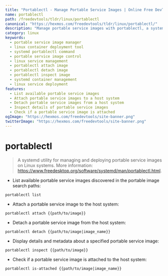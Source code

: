 ```yaml
---
title: "Portablectl - Manage Portable Service Images | Online Free DevTools by Hexmos"
name: portablectl
path: /freedevtools/tldr/linux/portablectl
canonical: "https://hexmos.com/freedevtools/tldr/linux/portablectl/"
description: "Manage portable service images with portablectl, a systemd utility for deploying services on Linux. Simplify container deployment. Free online tool, no registration required."
category: linux
keywords:
  - portable service image manager
  - linux container deployment tool
  - systemd portablectl command
  - portable service image control
  - linux service management
  - portablectl attach image
  - portablectl detach image
  - portablectl inspect image
  - systemd container management
  - linux service deployment
features:
  - List available portable service images
  - Attach portable service images to a host system
  - Detach portable service images from a host system
  - Inspect details of portable service images
  - Check if a portable service image is attached
ogImage: "https://hexmos.com/freedevtools/site-banner.png"
twitterImage: "https://hexmos.com/freedevtools/site-banner.png"
---
```


# portablectl

> A systemd utility for managing and deploying portable service images on Linux systems.
> More information: <https://www.freedesktop.org/software/systemd/man/portablectl.html>.

- List available portable service images discovered in the portable image search paths:

`portablectl list`

- Attach a portable service image to the host system:

`portablectl attach {{path/to/image}}`

- Detach a portable service image from the host system:

`portablectl detach {{path/to/image|image_name}}`

- Display details and metadata about a specified portable service image:

`portablectl inspect {{path/to/image}}`

- Check if a portable service image is attached to the host system:

`portablectl is-attached {{path/to/image|image_name}}`
